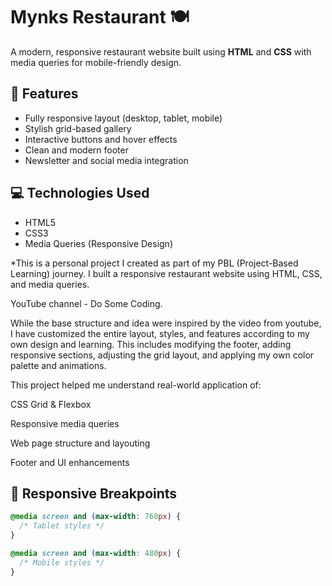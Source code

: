 # Mynks Restaurant 🍽️

A modern, responsive restaurant website built using **HTML** and **CSS** with media queries for mobile-friendly design.

## 📌 Features

- Fully responsive layout (desktop, tablet, mobile)
- Stylish grid-based gallery
- Interactive buttons and hover effects
- Clean and modern footer
- Newsletter and social media integration

## 💻 Technologies Used

- HTML5
- CSS3
- Media Queries (Responsive Design)

*This is a personal project I created as part of my PBL (Project-Based Learning) journey. I built a responsive restaurant website using HTML, CSS, and media queries.

YouTube channel - Do Some Coding.

While the base structure and idea were inspired by the video from youtube, I have customized the entire layout, styles, and features according to my own design and learning. This includes modifying the footer, adding responsive sections, adjusting the grid layout, and applying my own color palette and animations.

This project helped me understand real-world application of:

CSS Grid & Flexbox

Responsive media queries

Web page structure and layouting

Footer and UI enhancements

## 📱 Responsive Breakpoints

```css
@media screen and (max-width: 768px) {
  /* Tablet styles */
}

@media screen and (max-width: 480px) {
  /* Mobile styles */
}

